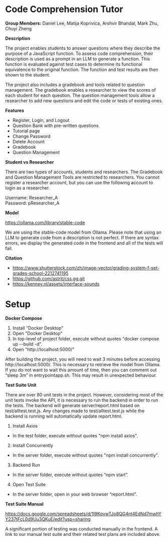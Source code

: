 # Code Comprehension Tutor

**Group Members:** Daniel Lee, Matija Koprivica, Arshvir Bhandal, Mark Zhu, Chuyi Zheng  

**Description**

The project enables students to answer questions where they describe the purpose of a JavaScript function. To assess code comprehension, their description is used as a prompt in an LLM to generate a function. This function is evaluated against test cases to determine its functional equivalence to the original function. The function and test results are then shown to the student.

The project also includes a gradebook and tools related to question management. The gradebook enables a researcher to view the scores of each student for each question. The question management tools allow a researcher to add new questions and edit the code or tests of existing ones.

**Features**

- Register, Login, and Logout
- Question Bank with pre-written questions
- Tutorial page
- Change Password
- Delete Account
- Gradebook
- Question Management

**Student vs Researcher**

There are two types of accounts, students and researchers. The Gradebook and Question Management Tools are restricted to researchers. You cannot register a researcher account, but you can use the following account to login as a researcher.

Username: Researcher_A
<br>Password: pResearcher_A

**Model**

https://ollama.com/library/stable-code

We are using the stable-code model from Ollama. Please note that using an LLM to generate code from a description is not perfect. If there are syntax errors, we display the generated code in the frontend and all of the tests will fail.

**Citation**

- https://www.shutterstock.com/zh/image-vector/grading-system-f-set-grades-school-2212741195
- https://github.com/astrit/css.gg.git
- https://kenney.nl/assets/interface-sounds

# Setup

**Docker Compose**

1. Install "Docker Desktop"
2. Open "Docker Desktop"
3. In top-level of project folder, execute without quotes "docker compose up --build -d".
4. Open "http://localhost:5000/"

After building the project, you will need to wait 3 minutes before accessing http://localhost:5000/. This is necessary to retrieve the model from Ollama. If you do not want to wait this amount of time, then you can comment out “sleep 3m” in entrypointapp.sh. This may result in unexpected behaviour.

**Test Suite Unit**

There are over 80 unit tests in the project. However, considering most of the unit tests invoke the API, it is necessary to run the backend in order to run the tests. The backend will generate server/report.html based on test/alltest.test.js. Any changes made to test/alltest.test.js while the backend is running will automatically update report.html.

1. Install Axios
- In the test folder, execute without quotes "npm install axios".
2. Install Concurrently
- In the server folder, execute without quotes "npm install concurrently".
3. Backend Run
- In the server folder, execute without quotes “npm start”.
4. Open Test Suite
- In the server folder, open in your web browser “report.html”.

**Test Suite Manual**

https://docs.google.com/spreadsheets/d/1I9KqvwTJo8QG4nt4EdNd7mwhYY237tFcL0d9Uu3QKuE/edit?usp=sharing

A significant portion of testing was conducted manually in the frontend. A link to our manual test suite and their related test plans are included above.
